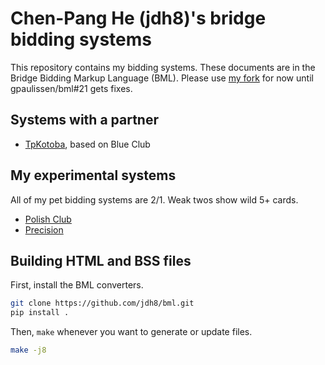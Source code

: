 Chen-Pang He (jdh8)'s bridge bidding systems
============================================
This repository contains my bidding systems.  These documents are in the Bridge
Bidding Markup Language (BML).  Please use [my fork][fork] for now until
gpaulissen/bml#21 gets fixes.

[fork]: https://github.com/jdh8/bml

Systems with a partner
----------------------
- [TpKotoba](https://jdh8.github.io/bridge-systems/TpKotoba.htm), based on Blue Club

My experimental systems
-----------------------
All of my pet bidding systems are 2/1.  Weak twos show wild 5+ cards.

- [Polish Club](https://jdh8.github.io/bridge-systems/wj.htm)
- [Precision](https://jdh8.github.io/bridge-systems/precision.htm)

Building HTML and BSS files
---------------------------

First, install the BML converters.

```sh
git clone https://github.com/jdh8/bml.git
pip install .
```

Then, `make` whenever you want to generate or update files.

```sh
make -j8
```
